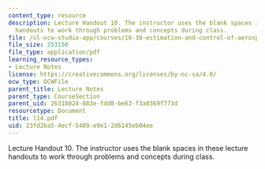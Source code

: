 ```yaml
---
content_type: resource
description: Lecture Handout 10. The instructor uses the blank spaces in these lecture
  handouts to work through problems and concepts during class.
file: /ol-ocw-studio-app/courses/16-30-estimation-and-control-of-aerospace-systems-spring-2004/23fd2ba54ecf5409e9e12d6145eb04ee_l14.pdf
file_size: 253150
file_type: application/pdf
learning_resource_types:
- Lecture Notes
license: https://creativecommons.org/licenses/by-nc-sa/4.0/
ocw_type: OCWFile
parent_title: Lecture Notes
parent_type: CourseSection
parent_uid: 26318024-883e-fdd8-be63-f3a0369f773d
resourcetype: Document
title: l14.pdf
uid: 23fd2ba5-4ecf-5409-e9e1-2d6145eb04ee
---
```

Lecture Handout 10. The instructor uses the blank spaces in these lecture handouts to work through problems and concepts during class.